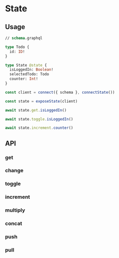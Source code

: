# State

## Usage

```graphql
// schema.graphql

type Todo {
  id: ID!
}

type State @state {
  isLoggedIn: Boolean!
  selectedTodo: Todo
  counter: Int!
}
```

```js
const client = connect({ schema }, connectState())

const state = exposeState(client)

await state.get.isLoggedIn()

await state.toggle.isLoggedIn()

await state.increment.counter()
```

## API

### get

### change

### toggle

### increment

### multiply

### concat

### push

### pull
